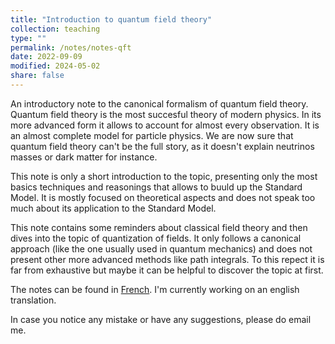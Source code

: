 ```yaml
---
title: "Introduction to quantum field theory"
collection: teaching
type: ""
permalink: /notes/notes-qft
date: 2022-09-09
modified: 2024-05-02
share: false
---
```


An introductory note to the canonical formalism of quantum field theory. 
Quantum field theory is the most succesful theory of modern physics. In its more
advanced form it allows to account for almost every observation. It is an almost
complete model for particle physics. We are now sure that quantum field theory can't be the full story, as it doesn't
explain neutrinos masses or dark matter for instance. 

This note is only a short introduction to the topic, presenting only the most
basics techniques and reasonings that allows to buuld up the Standard Model. It
is mostly focused on theoretical aspects and does not speak too much about its
application to the Standard Model. 

This note contains some reminders about classical field theory and then dives
into the topic of quantization of fields. It only follows a canonical approach
(like the one usually used in quantum mechanics) and does not present other
more advanced methods like path integrals. To this repect it is far from
exhaustive but maybe it can be helpful to discover the topic at first. 

The notes can be found in
[French](http://tampipo.github.io/files/notes/QCano.pdf).
I'm currently working on an english translation. 

In case you notice any mistake or have any suggestions, please do email me. 